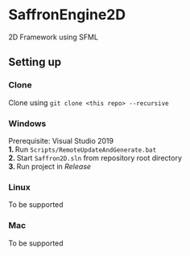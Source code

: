 # SaffronEngine2D
2D Framework using SFML

## Setting up

### Clone
Clone using ``git clone <this repo> --recursive``

### Windows
Prerequisite: Visual Studio 2019</br>
<b> 1. </b> Run ``Scripts/RemoteUpdateAndGenerate.bat``</br>
<b> 2. </b> Start ``Saffron2D.sln`` from repository root directory</br>
<b> 3. </b> Run project in <i>Release</i></br>

### Linux
To be supported

### Mac
To be supported
